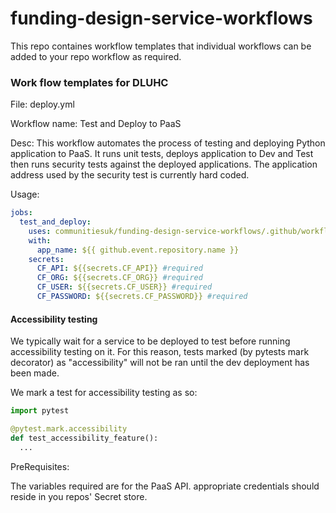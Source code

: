 # funding-design-service-workflows

This repo containes workflow templates that individual workflows can be added to your repo workflow as required.

### Work flow templates for DLUHC

File: deploy.yml

Workflow name: Test and Deploy to PaaS

Desc:  This workflow automates the process of testing and deploying Python application to PaaS.  It runs unit tests, deploys application to Dev and Test then runs security tests against the deployed applications.  The application address used by the security test is currently hard coded.

Usage:
```yaml
jobs:
  test_and_deploy:
    uses: communitiesuk/funding-design-service-workflows/.github/workflows/deploy.yml@main
    with:
      app_name: ${{ github.event.repository.name }}
    secrets:
      CF_API: ${{secrets.CF_API}} #required
      CF_ORG: ${{secrets.CF_ORG}} #required
      CF_USER: ${{secrets.CF_USER}} #required
      CF_PASSWORD: ${{secrets.CF_PASSWORD}} #required
```

#### Accessibility testing

We typically wait for a service to be deployed to test before running accessibility testing on it. For this reason, tests marked (by pytests mark decorator) as "accessibility" will not be ran until the dev deployment has been made.

We mark a test for accessibility testing as so:

```python
import pytest

@pytest.mark.accessibility
def test_accessibility_feature():
  ...

```

PreRequisites:

The variables required are for the PaaS API.  appropriate credentials should reside in you repos' Secret store.



